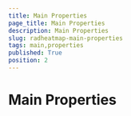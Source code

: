 ```yaml
---
title: Main Properties
page_title: Main Properties
description: Main Properties
slug: radheatmap-main-properties
tags: main,properties
published: True
position: 2
---
```


# Main Properties


